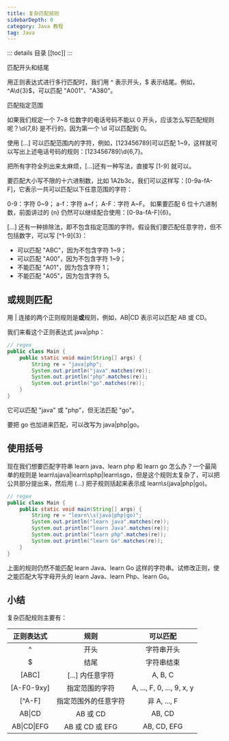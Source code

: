 ```yaml
---
title: 复杂匹配规则
sidebarDepth: 0
category: Java 教程
tag: Java
---
```


::: details 目录
[[toc]]
:::


匹配开头和结尾

用正则表达式进行多行匹配时，我们用 ^ 表示开头，$ 表示结尾。例如，^A\d{3}$，可以匹配 "A001"、"A380"。

匹配指定范围

如果我们规定一个 7~8 位数字的电话号码不能以 0 开头，应该怎么写匹配规则呢？\d{7,8} 是不行的，因为第一个 \d 可以匹配到 0。

使用 [...] 可以匹配范围内的字符，例如，[123456789]可以匹配 1~9，这样就可以写出上述电话号码的规则：[123456789]\d{6,7}。

把所有字符全列出来太麻烦，[...]还有一种写法，直接写 [1-9] 就可以。

要匹配大小写不限的十六进制数，比如 1A2b3c，我们可以这样写：[0-9a-fA-F]，它表示一共可以匹配以下任意范围的字符：

0-9：字符 0~9；
a-f：字符 a~f；
A-F：字符 A~F。
如果要匹配 6 位十六进制数，前面讲过的 {n} 仍然可以继续配合使用：[0-9a-fA-F]{6}。

[...] 还有一种排除法，即不包含指定范围的字符。假设我们要匹配任意字符，但不包括数字，可以写 [^1-9]{3}：

- 可以匹配 "ABC"，因为不包含字符 1~9；
- 可以匹配 "A00"，因为不包含字符 1~9；
- 不能匹配 "A01"，因为包含字符 1；
- 不能匹配 "A05"，因为包含字符 5。



## 或规则匹配

用 | 连接的两个正则规则是**或**规则，例如，AB|CD 表示可以匹配 AB 或 CD。

我们来看这个正则表达式 java|php：

```java
// regex
public class Main {
    public static void main(String[] args) {
        String re = "java|php";
        System.out.println("java".matches(re));
        System.out.println("php".matches(re));
        System.out.println("go".matches(re));
    }
}
```

它可以匹配 "java" 或 "php"，但无法匹配 "go"。

要把 go 也加进来匹配，可以改写为 java|php|go。


## 使用括号

现在我们想要匹配字符串 learn java、learn php 和 learn go 怎么办？一个最简单的规则是 learn\sjava|learn\sphp|learn\sgo，但是这个规则太复杂了，可以把公共部分提出来，然后用 (...) 把子规则括起来表示成 learn\\s(java|php|go)。

```java
// regex
public class Main {
    public static void main(String[] args) {
        String re = "learn\\s(java|php|go)";
        System.out.println("learn java".matches(re));
        System.out.println("learn Java".matches(re));
        System.out.println("learn php".matches(re));
        System.out.println("learn Go".matches(re));
    }
}
```


上面的规则仍然不能匹配 learn Java、learn Go 这样的字符串。试修改正则，使之能匹配大写字母开头的 learn Java、learn Php、learn Go。



## 小结

复杂匹配规则主要有：

| 正则表达式 | 规则 | 可以匹配 |
| :---: | :---: | :---: |
| ^ | 开头 | 字符串开头 |
| $ | 结尾 | 字符串结束 |
| [ABC] | [...] 内任意字符 | A, B, C |
| [A-F0-9xy] | 指定范围的字符 | A, ..., F, 0, ..., 9, x, y |
| [^A-F] | 指定范围外的任意字符 | 非 A, ..., F |
| AB&#124;CD | AB 或 CD | AB, CD |
| AB&#124;CD&#124;EFG | AB 或 CD 或 EFG | AB, CD, EFG |



